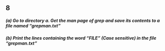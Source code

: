 ## 8

##### (a) Go to directory a. Get the man page of grep and save its contents to a file named “grepman.txt”
##### (b) Print the lines containing the word “FILE” (Case sensitive) in the file “grepman.txt”
